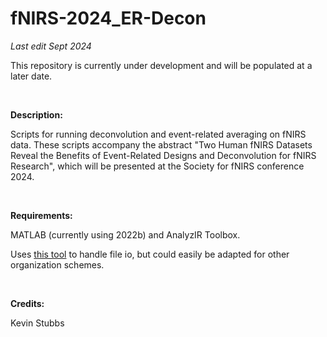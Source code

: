 # fNIRS-2024_ER-Decon

_Last edit Sept 2024_

This repository is currently under development and will be populated at a later date.

<br>

**Description:**

Scripts for running deconvolution and event-related averaging on fNIRS data. These scripts accompany the abstract "Two Human fNIRS Datasets Reveal the Benefits of Event-Related Designs and Deconvolution for fNIRS Research", which will be presented at the Society for fNIRS conference 2024. 

<br>

**Requirements:**

MATLAB (currently using 2022b) and AnalyzIR Toolbox.

Uses [this tool](https://github.com/BrainsCAN-fNIRS/fNIRS_Tools) to handle file io, but could easily be adapted for other organization schemes.

<br>

**Credits:**

Kevin Stubbs 
